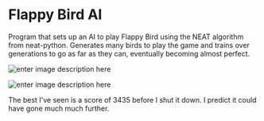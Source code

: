 # Flappy Bird AI

Program that sets up an AI to play Flappy Bird using the NEAT algorithm from neat-python. Generates many birds to play the game and trains over generations to go as far as they can, eventually becoming almost perfect. 

![enter image description here](http://www.emcassi.com/apps/flappy-ai/screenshot.png)


![enter image description here](http://www.emcassi.com/apps/flappy-ai/high.png)

The best I've seen is a score of 3435 before I shut it down. I predict it could have gone much much further.
